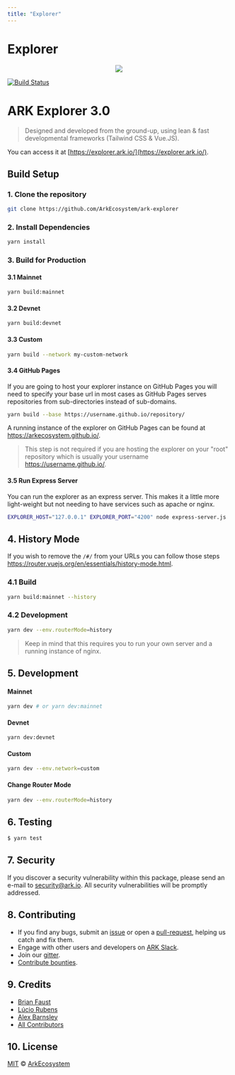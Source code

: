 ```yaml
---
title: "Explorer"
---
```


# Explorer

<p align="center">
    <img src="https://raw.githubusercontent.com/ArkEcosystem/ark-explorer/master/ARKExplorer.png" />
</p>

[![Build Status](https://img.shields.io/travis/ArkEcosystem/ark-explorer/master.svg?style=flat)](https://travis-ci.org/ArkEcosystem/ark-explorer)

# ARK Explorer 3.0

> Designed and developed from the ground-up, using lean & fast developmental frameworks (Tailwind CSS & Vue.JS).

You can access it at [https://explorer.ark.io/](https://explorer.ark.io/).

## Build Setup

### 1. Clone the repository

```bash
git clone https://github.com/ArkEcosystem/ark-explorer
```

### 2. Install Dependencies

```bash
yarn install
```

### 3. Build for Production

#### 3.1 Mainnet

```bash
yarn build:mainnet
```

#### 3.2 Devnet

```bash
yarn build:devnet
```

#### 3.3 Custom

```bash
yarn build --network my-custom-network
```

#### 3.4 GitHub Pages

If you are going to host your explorer instance on GitHub Pages you will need to specify your base url in most cases as GitHub Pages serves repositories from sub-directories instead of sub-domains.

```bash
yarn build --base https://username.github.io/repository/
```

A running instance of the explorer on GitHub Pages can be found at https://arkecosystem.github.io/.

> This step is not required if you are hosting the explorer on your "root" repository which is usually your username https://username.github.io/.

#### 3.5 Run Express Server

You can run the explorer as an express server. This makes it a little more light-weight but not needing to have services such as apache or nginx.

```bash
EXPLORER_HOST="127.0.0.1" EXPLORER_PORT="4200" node express-server.js
```

## 4. History Mode

If you wish to remove the `/#/` from your URLs you can follow those steps https://router.vuejs.org/en/essentials/history-mode.html.

### 4.1 Build

```bash
yarn build:mainnet --history
```

### 4.2 Development

```bash
yarn dev --env.routerMode=history
```

> Keep in mind that this requires you to run your own server and a running instance of nginx.

## 5. Development

#### Mainnet

```bash
yarn dev # or yarn dev:mainnet
```

#### Devnet

```bash
yarn dev:devnet
```

#### Custom

```bash
yarn dev --env.network=custom
```

#### Change Router Mode

```bash
yarn dev --env.routerMode=history
```

## 6. Testing

``` bash
$ yarn test
```

## 7. Security

If you discover a security vulnerability within this package, please send an e-mail to [security@ark.io](mailto:security@ark.io). All security vulnerabilities will be promptly addressed.

## 8. Contributing

* If you find any bugs, submit an [issue](../../issues) or open a [pull-request](../../pulls), helping us catch and fix them.
* Engage with other users and developers on [ARK Slack](https://ark.io/slack/).
* Join our [gitter](https://gitter.im/ark-developers/Lobby).
* [Contribute bounties](https://github.com/ArkEcosystem/ARK-Bounty-Program).

## 9. Credits

- [Brian Faust](https://github.com/faustbrian)
- [Lúcio Rubens](https://github.com/luciorubeens)
- [Alex Barnsley](https://github.com/alexbarnsley)
- [All Contributors](../../contributors)

## 10. License

[MIT](LICENSE) © [ArkEcosystem](https://ark.io)
